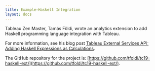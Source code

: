 ```yaml
---
title: Example—Haskell Integration
layout: docs
---
```


Tableau Zen Master, Tamás Földi, wrote an analytics extension to add Haskell programming language integration with Tableau. 

For more information, see his blog post [Tableau External Services API: Adding Haskell Expressions as Calculations](https://databoss.starschema.net/tableau-external-services-api-adding-haskell-calculations/). 

The GitHub repository for the project is: [https://github.com/tfoldi/tc19-haskell-ext/](https://github.com/tfoldi/tc19-haskell-ext/).
